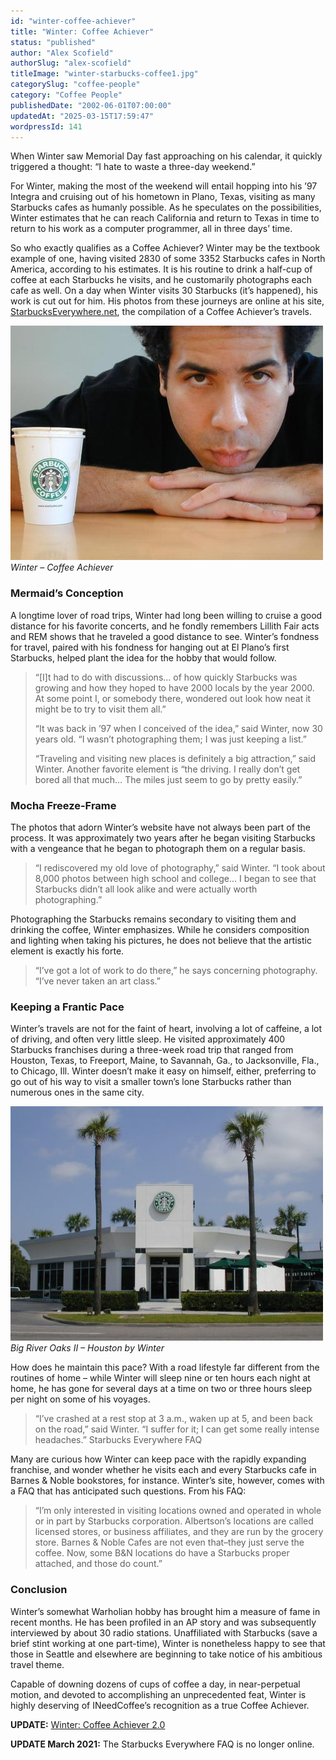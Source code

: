 ```yaml
---
id: "winter-coffee-achiever"
title: "Winter: Coffee Achiever"
status: "published"
author: "Alex Scofield"
authorSlug: "alex-scofield"
titleImage: "winter-starbucks-coffee1.jpg"
categorySlug: "coffee-people"
category: "Coffee People"
publishedDate: "2002-06-01T07:00:00"
updatedAt: "2025-03-15T17:59:47"
wordpressId: 141
---
```


When Winter saw Memorial Day fast approaching on his calendar, it quickly triggered a thought: “I hate to waste a three-day weekend.”

For Winter, making the most of the weekend will entail hopping into his ’97 Integra and cruising out of his hometown in Plano, Texas, visiting as many Starbucks cafes as humanly possible. As he speculates on the possibilities, Winter estimates that he can reach California and return to Texas in time to return to his work as a computer programmer, all in three days’ time.

So who exactly qualifies as a Coffee Achiever? Winter may be the textbook example of one, having visited 2830 of some 3352 Starbucks cafes in North America, according to his estimates. It is his routine to drink a half-cup of coffee at each Starbucks he visits, and he customarily photographs each cafe as well. On a day when Winter visits 30 Starbucks (it’s happened), his work is cut out for him. His photos from these journeys are online at his site, [StarbucksEverywhere.net](http://www.starbuckseverywhere.net/), the compilation of a Coffee Achiever’s travels.

![Winter - Coffee Achiever](winter-starbucks-coffee1.jpg)  
*Winter – Coffee Achiever*

### Mermaid’s Conception

A longtime lover of road trips, Winter had long been willing to cruise a good distance for his favorite concerts, and he fondly remembers Lillith Fair acts and REM shows that he traveled a good distance to see. Winter’s fondness for travel, paired with his fondness for hanging out at El Plano’s first Starbucks, helped plant the idea for the hobby that would follow.

> “\[I\]t had to do with discussions… of how quickly Starbucks was growing and how they hoped to have 2000 locals by the year 2000. At some point I, or somebody there, wondered out look how neat it might be to try to visit them all.”
> 
> “It was back in ’97 when I conceived of the idea,” said Winter, now 30 years old. “I wasn’t photographing them; I was just keeping a list.”
> 
> “Traveling and visiting new places is definitely a big attraction,” said Winter. Another favorite element is “the driving. I really don’t get bored all that much… The miles just seem to go by pretty easily.”

### Mocha Freeze-Frame

The photos that adorn Winter’s website have not always been part of the process. It was approximately two years after he began visiting Starbucks with a vengeance that he began to photograph them on a regular basis.

> “I rediscovered my old love of photography,” said Winter. “I took about 8,000 photos between high school and college… I began to see that Starbucks didn’t all look alike and were actually worth photographing.”

Photographing the Starbucks remains secondary to visiting them and drinking the coffee, Winter emphasizes. While he considers composition and lighting when taking his pictures, he does not believe that the artistic element is exactly his forte.

> “I’ve got a lot of work to do there,” he says concerning photography. “I’ve never taken an art class.”

### Keeping a Frantic Pace

Winter’s travels are not for the faint of heart, involving a lot of caffeine, a lot of driving, and often very little sleep. He visited approximately 400 Starbucks franchises during a three-week road trip that ranged from Houston, Texas, to Freeport, Maine, to Savannah, Ga., to Jacksonville, Fla., to Chicago, Ill. Winter doesn’t make it easy on himself, either, preferring to go out of his way to visit a smaller town’s lone Starbucks rather than numerous ones in the same city.

![Big River Oaks II - Houston by Winter](river-oaks-starbucks.jpg)  
*Big River Oaks II – Houston by Winter*

How does he maintain this pace? With a road lifestyle far different from the routines of home – while Winter will sleep nine or ten hours each night at home, he has gone for several days at a time on two or three hours sleep per night on some of his voyages.

> “I’ve crashed at a rest stop at 3 a.m., waken up at 5, and been back on the road,” said Winter. “I suffer for it; I can get some really intense headaches.” Starbucks Everywhere FAQ

Many are curious how Winter can keep pace with the rapidly expanding franchise, and wonder whether he visits each and every Starbucks cafe in Barnes & Noble bookstores, for instance. Winter’s site, however, comes with a FAQ that has anticipated such questions. From his FAQ:

> “I’m only interested in visiting locations owned and operated in whole or in part by Starbucks corporation. Albertson’s locations are called licensed stores, or business affiliates, and they are run by the grocery store. Barnes & Noble Cafes are not even that–they just serve the coffee. Now, some B&N locations do have a Starbucks proper attached, and those do count.”

### Conclusion

Winter’s somewhat Warholian hobby has brought him a measure of fame in recent months. He has been profiled in an AP story and was subsequently interviewed by about 30 radio stations. Unaffiliated with Starbucks (save a brief stint working at one part-time), Winter is nonetheless happy to see that those in Seattle and elsewhere are beginning to take notice of his ambitious travel theme.

Capable of downing dozens of cups of coffee a day, in near-perpetual motion, and devoted to accomplishing an unprecedented feat, Winter is highly deserving of INeedCoffee’s recognition as a true Coffee Achiever.

**UPDATE:** [Winter: Coffee Achiever 2.0](http://ineedcoffee.com/winter-coffee-achiever-2-0/)

**UPDATE March 2021:** The Starbucks Everywhere FAQ is no longer online.